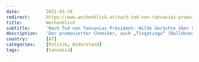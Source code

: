 ```yaml
---
date:          2021-03-19
redirect:      https://www.wochenblick.at/nach-tod-von-tansanias-praesident-wilde-geruechte-ueber-vergiftung/
title:         Wochenblick
subtitle:      'Nach Tod von Tansanias Präsident: Wilde Gerüchte über Vergiftung'
description:   'Der promovierter Chemiker, auch „Tingatinga“ (Bulldozer) genannt, war für seine harte Haltung gegenüber Korruption, für seine „Tansania Zuerst“-Politik und seinen Widerstand gegen die global verordneten Corona-Maßnahmen bekannt.'
country:       [AT]
categories:    [Politik, Widerstand]
tags:          [tansania]
---
```

